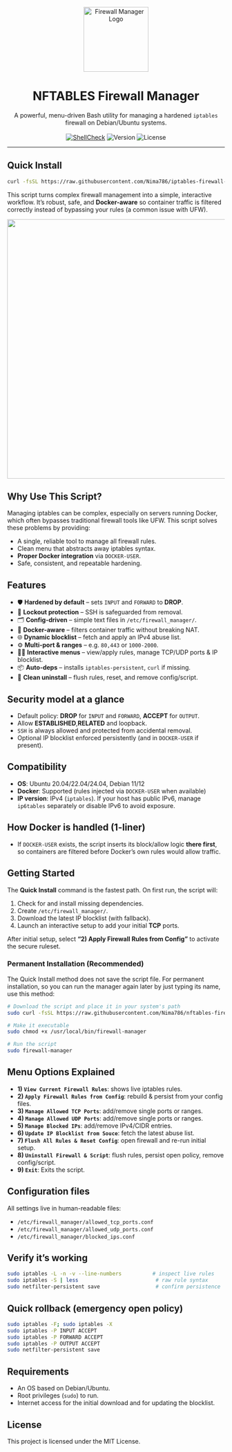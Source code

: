 <p align="center">
  <img src="https://github.com/Nima786/nftables-firewall-manager/blob/main/assets/firewall-manager-logo.webp" alt="Firewall Manager Logo" width="150"/>
</p>
<h1 align="center">NFTABLES Firewall Manager</h1>
<p align="center">
  A powerful, menu-driven Bash utility for managing a hardened <code>iptables</code> firewall on Debian/Ubuntu systems.
  <br />
  <br />
  <a href="https://github.com/Nima786/iptables-firewall-manager/actions/workflows/main.yml"><img src="https://github.com/Nima786/iptables-firewall-manager/actions/workflows/main.yml/badge.svg" alt="ShellCheck"></a>
  <img src="https://img.shields.io/badge/version-v3.5-blue.svg" alt="Version">
  <img src="https://img.shields.io/badge/license-MIT-green.svg" alt="License">
</p>

---

## Quick Install

 ```bash
curl -fsSL https://raw.githubusercontent.com/Nima786/iptables-firewall-manager/main/firewall-manager.sh | sudo bash
 ````

This script turns complex firewall management into a simple, interactive workflow. It’s robust, safe, and **Docker-aware** so container traffic is filtered correctly instead of bypassing your rules (a common issue with UFW).


<p align="center">
  <img src="https://github.com/Nima786/iptables-firewall-manager/blob/main/assets/firewall-manager.webp" width="600"/>
</p>

## Why Use This Script?

Managing iptables can be complex, especially on servers running Docker, which often bypasses traditional firewall tools like UFW. This script solves these problems by providing:
- A single, reliable tool to manage all firewall rules.
- Clean menu that abstracts away iptables syntax.
- **Proper Docker integration** via `DOCKER-USER`.
- Safe, consistent, and repeatable hardening.

## Features

- 🛡️ **Hardened by default** – sets `INPUT` and `FORWARD` to **DROP**.
- 🔐 **Lockout protection** – SSH is safeguarded from removal.
- 🗂️ **Config-driven** – simple text files in `/etc/firewall_manager/`.
- 🧩 **Docker-aware** – filters container traffic without breaking NAT.
- 🌐 **Dynamic blocklist** – fetch and apply an IPv4 abuse list.
- ⚙️ **Multi-port & ranges** – e.g. `80,443` or `1000-2000`.
- 🧑‍💻 **Interactive menus** – view/apply rules, manage TCP/UDP ports & IP blocklist.
- 📦 **Auto-deps** – installs `iptables-persistent`, `curl` if missing.
- 🧽 **Clean uninstall** – flush rules, reset, and remove config/script.

## Security model at a glance
- Default policy: **DROP** for `INPUT` and `FORWARD`, **ACCEPT** for `OUTPUT`.
- Allow **ESTABLISHED**,**RELATED** and loopback.
- `SSH` is always allowed and protected from accidental removal.
- Optional IP blocklist enforced persistently (and in `DOCKER-USER` if present).

## Compatibility
- **OS**: Ubuntu 20.04/22.04/24.04, Debian 11/12
- **Docker**: Supported (rules injected via `DOCKER-USER` when available)
- **IP version**: IPv4 (`iptables`). If your host has public IPv6, manage `ip6tables` separately or disable IPv6 to avoid exposure.

## How Docker is handled (1-liner)
- If `DOCKER-USER` exists, the script inserts its block/allow logic **there first**, so containers are filtered before Docker’s own rules would allow traffic.
  
## Getting Started
The **Quick Install** command is the fastest path. On first run, the script will:
1.  Check for and install missing dependencies.
2.  Create `/etc/firewall_manager/`.
3.  Download the latest IP blocklist (with fallback).
4.  Launch an interactive setup to add your initial **TCP** ports.

After initial setup, select **“2) Apply Firewall Rules from Config”** to activate the secure ruleset.

### Permanent Installation (Recommended)
The Quick Install method does not save the script file. For permanent installation, so you can run the manager again later by just typing its name, use this method:

 ```bash
# Download the script and place it in your system's path
sudo curl -fsSL https://raw.githubusercontent.com/Nima786/nftables-firewall-manager/main/firewall-manager.sh -o /usr/local/bin/firewall-manager

# Make it executable
sudo chmod +x /usr/local/bin/firewall-manager

# Run the script
sudo firewall-manager
 ````

## Menu Options Explained

- **1) `View Current Firewall Rules`**: shows live iptables rules.
- **2) `Apply Firewall Rules from Config`**: rebuild & persist from your config files.
- **3) `Manage Allowed TCP Ports`**: add/remove single ports or ranges.
- **4) `Manage Allowed UDP Ports`**: add/remove single ports or ranges.
- **5) `Manage Blocked IPs`**: add/remove IPv4/CIDR entries.
- **6) `Update IP Blocklist from Souce`**: fetch the latest abuse list.
- **7) `Flush All Rules & Reset Config`**: open firewall and re-run initial setup.
- **8) `Uninstall Firewall & Script`**: flush rules, persist open policy, remove config/script.
- **9) `Exit`**: Exits the script.

## Configuration files
All settings live in human-readable files:
-  `/etc/firewall_manager/allowed_tcp_ports.conf `
-  `/etc/firewall_manager/allowed_udp_ports.conf `
-  `/etc/firewall_manager/blocked_ips.conf `
  
 ## Verify it’s working
```bash
sudo iptables -L -n -v --line-numbers          # inspect live rules
sudo iptables -S | less                         # raw rule syntax
sudo netfilter-persistent save                  # confirm persistence
````
 ## Quick rollback (emergency open policy)
```bash
sudo iptables -F; sudo iptables -X
sudo iptables -P INPUT ACCEPT
sudo iptables -P FORWARD ACCEPT
sudo iptables -P OUTPUT ACCEPT
sudo netfilter-persistent save
````

## Requirements
- An OS based on Debian/Ubuntu.
- Root privileges (`sudo`) to run.
- Internet access for the initial download and for updating the blocklist.

## License
This project is licensed under the MIT License.
